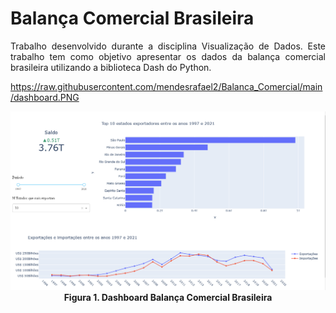 # Balança Comercial Brasileira 
<p align="justify">
Trabalho desenvolvido durante a disciplina Visualização de Dados. Este trabalho tem como objetivo apresentar os dados da balança comercial brasileira utilizando a biblioteca Dash do Python.
</p>

https://raw.githubusercontent.com/mendesrafael2/Balanca_Comercial/main/dashboard.PNG

<p align="center">
 <img  src="https://raw.githubusercontent.com/mendesrafael2/Balanca_Comercial/main/dashboard.PNG">
 <br> <b>Figura 1. Dashboard Balança Comercial Brasileira</b>
</p>
